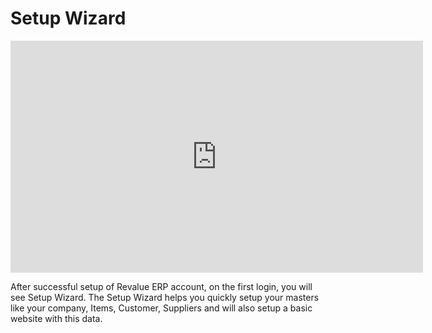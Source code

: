# Setup Wizard

<iframe width="660" height="371" src="https://www.youtube.com/embed/" frameborder="0" allowfullscreen></iframe>



After successful setup of Revalue ERP account, on the first login, you will see Setup Wizard. The Setup Wizard helps you quickly setup your masters like your company, Items, Customer,
Suppliers and will also setup a basic website with this data.
